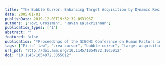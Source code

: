 ```yaml
---
title: "The Bubble Cursor: Enhancing Target Acquisition by Dynamic Resizing of the Cursor's Activation Area"
date: 2005-01-01
publishDate: 2019-12-03T19:32:32.093196Z
authors: ["Tovi Grossman", "Ravin Balakrishnan"]
publication_types: ["1"]
abstract: ""
featured: false
publication: "*Proceedings of the SIGCHI Conference on Human Factors in Computing Systems*"
tags: ["Fitts' law", "area cursor", "bubble cursor", "target acquisition"]
url_pdf: "http://doi.acm.org/10.1145/1054972.1055012"
doi: "10.1145/1054972.1055012"
---
```


